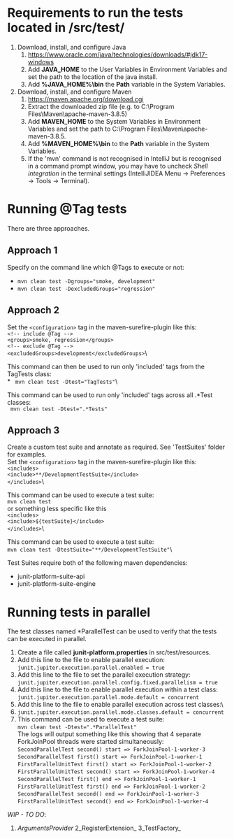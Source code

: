 # Requirements to run the tests located in /src/test/
1. Download, install, and configure Java
   1. https://www.oracle.com/java/technologies/downloads/#jdk17-windows
   2. Add **JAVA_HOME** to the User Variables in Environment Variables and set the path to the location of the java install.
   3. Add **%JAVA_HOME%\bin** the **Path** variable in the System Variables.
2. Download, install, and configure Maven 
   1. https://maven.apache.org/download.cgi
   2. Extract the downloaded zip file (e.g. to C:\Program Files\Maven\apache-maven-3.8.5)
   3. Add **MAVEN_HOME** to the System Variables in Environment Variables and set the path to C:\Program Files\Maven\apache-maven-3.8.5.
   4. Add **%MAVEN_HOME%\bin** to the **Path** variable in the System Variables.
   5. If the 'mvn' command is not recognised in IntelliJ but is recognised in a command prompt window, you may have to uncheck _Shell integration_ in
the terminal settings (IntelliJIDEA Menu -> Preferences -> Tools -> Terminal).
# Running @Tag tests
   There are three approaches.
## Approach 1
Specify on the command line which @Tags to execute or not:
   * `mvn clean test -Dgroups="smoke, development"`
   * `mvn clean test -DexcludedGroups="regression"`
## Approach 2
Set the `<configuration>` tag in the maven-surefire-plugin like this:\
   `<!-- include @Tag -->`\
   `<groups>smoke, regression</groups>`\
   `<!-- exclude @Tag -->`\
   `<excludedGroups>development</excludedGroups>`\

This command can then be used to run only 'included' tags from the TagTests class:\
     * ` mvn clean test -Dtest="TagTests"`\

This command can be used to run only 'included' tags across all .*Test classes:\
` mvn clean test -Dtest=".*Tests"`
## Approach 3 
Create a custom test suite and annotate as required. See 'TestSuites' folder for examples.\
Set the `<configuration>` tag in the maven-surefire-plugin like this:\
`<includes>`\
`<include>**/DevelopmentTestSuite</include>`\
`</includes>`\

This command can be used to execute a test suite:\
`mvn clean test`\
or something less specific like this\
`<includes>`\
`<include>${testSuite}</include>`\
`</includes>`\

This command can be used to execute a test suite:\
`mvn clean test -DtestSuite="**/DevelopmentTestSuite"`\

Test Suites require both of the following maven dependencies:
* junit-platform-suite-api
* junit-platform-suite-engine

# Running tests in parallel
The test classes named *ParallelTest can be used to verify that the tests can be executed in parallel.
1. Create a file called **junit-platform.properties**  in src/test/resources.
2. Add this line to the file to enable parallel execution:\
`junit.jupiter.execution.parallel.enabled = true`
3. Add this line to the file to set the parallel execution strategy:\
`junit.jupiter.execution.parallel.config.fixed.parallelism = true`
4. Add this line to the file to enable parallel execution within a test class:\
`junit.jupiter.execution.parallel.mode.default = concurrent`
5. Add this line to the file to enable parallel execution across test classes:\
6. `junit.jupiter.execution.parallel.mode.classes.default = concurrent`
7. This command can be used to execute a test suite:\
   `mvn clean test -Dtest=".*ParallelTest"`\
The logs will output something like this showing that 4 separate ForkJoinPool threads were started simultaneously:\
`SecondParallelTest second() start => ForkJoinPool-1-worker-3`
`SecondParallelTest first() start => ForkJoinPool-1-worker-1`
`FirstParallelUnitTest first() start => ForkJoinPool-1-worker-2`
`FirstParallelUnitTest second() start => ForkJoinPool-1-worker-4`
`SecondParallelTest first() end => ForkJoinPool-1-worker-1`
`FirstParallelUnitTest first() end => ForkJoinPool-1-worker-2`
`SecondParallelTest second() end => ForkJoinPool-1-worker-3`
`FirstParallelUnitTest second() end => ForkJoinPool-1-worker-4`

_WIP - TO DO_:
1. _ArgumentsProvider_
2_RegisterExtension_
3_TestFactory_